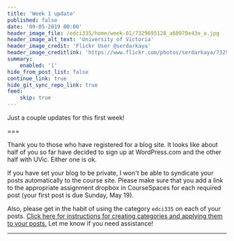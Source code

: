 ```yaml
---
title: 'Week 1 update'
published: false
date: '09-05-2019 00:00'
header_image_file: /edci335/home/week-01/7329695128_a60970e43e_o.jpg
header_image_alt_text: 'University of Victoria'
header_image_credit: 'Flickr User @serdarkaya'
header_image_creditlink: 'https://www.flickr.com/photos/serdarkaya/7329695128/in/album-72157630032117384/'
summary:
    enabled: '1'
hide_from_post_list: false
continue_link: true
hide_git_sync_repo_link: true
feed:
    skip: true
---
```


Just a couple updates for this first week!

===

Thank you to those who have registered for a blog site. It looks like about half of you so far have decided to sign up at WordPress.com and the other half with UVic. Either one is ok.

If you have set your blog to be private, I won't be able to syndicate your posts automatically to the course site. Please make sure that you add a link to the appropriate assignment dropbox in CourseSpaces for each required post (your first post is due Sunday, May 19).

Also, please get in the habit of using the category `edci335` on each of your posts. [Click here for instructions for creating categories and applying them to your posts.](https://edtechuvic.ca/edci335/getting-started-with-wordpress/) Let me know if you need assistance!


---
